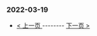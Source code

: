 ### 2022-03-19 
 

- [ < 上一页 ](https://github.com/able8/weibo-hot-record/blob/master/2022-03-18.md) -------- [ 下一页 > ](https://github.com/able8/weibo-hot-record/blob/master/2022-03-20.md)